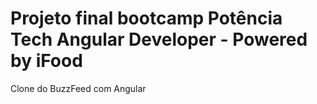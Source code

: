 # Projeto final bootcamp Potência Tech Angular Developer - Powered by iFood

Clone do BuzzFeed com Angular

